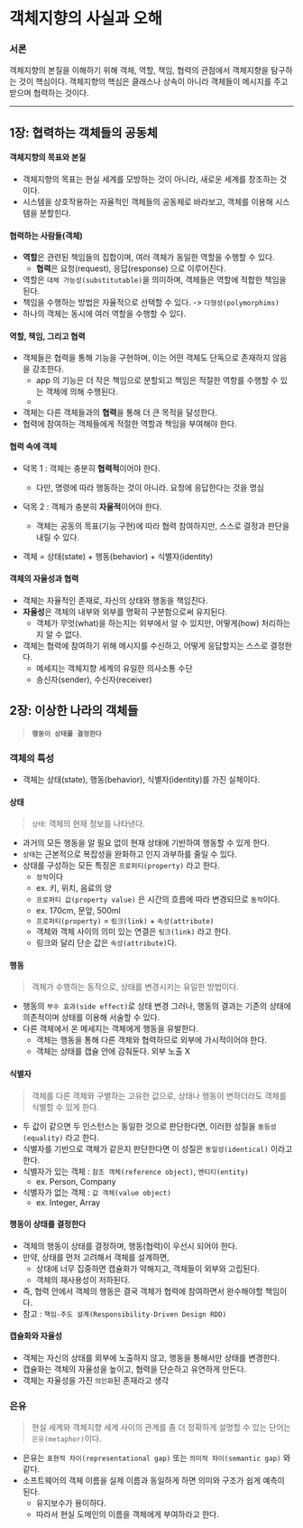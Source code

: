 # 객체지향의 사실과 오해

### 서론

객체지향의 본질을 이해하기 위해 객체, 역할, 책임, 협력의 관점에서 객체지향을 탐구하는 것이 핵심이다. 객체지향의 핵심은 클래스나 상속이 아니라 객체들이 메시지를 주고받으며 협력하는 것이다.

---

## 1장: 협력하는 객체들의 공동체

#### 객체지향의 목표와 본질

- 객체지향의 목표는 현실 세계를 모방하는 것이 아니라, 새로운 세계를 창조하는 것이다.
- 시스템을 상호작용하는 자율적인 객체들의 공동체로 바라보고, 객체를 이용해 시스템을 분할힌다.

#### 협력하는 사람들(객체)

- **역할**은 관련된 책임들의 집합이며, 여러 객체가 동일한 역할을 수행할 수 있다.
  - **협력**은 요청(request), 응답(response) 으로 이루어진다.
- 역할은 `대체 가능성(substitutable)`을 의미하며, 객체들은 역할에 적합한 책임을 된다.
- 책임을 수행하는 방법은 자율적으로 선택할 수 있다. -> `다형성(polymorphims)`
- 하나의 객체는 동시에 여러 역할을 수행할 수 있다.

#### 역할, 책임, 그리고 협력

- 객체들은 협력을 통해 기능을 구현하며, 이는 어떤 객체도 단독으로 존재하지 않음을 강조한다.
  - app 의 기능은 더 작은 책임으로 분할되고 책임은 적절한 역항를 수행할 수 있는 객체에 의해 수행된다.
  - 
- 객체는 다른 객체들과의 **협력**을 통해 더 큰 목적을 달성한다.
- 협력에 참여하는 객체들에게 적절한 역할과 책임을 부여해야 한다.

#### 협력 속에 객체

- 덕목 1 : 객체는 충분히 **협력적**이어야 한다. 

  - 다만, 명령에 따라 행동하는 것이 아니라. 요청에 응답한다는 것을 명심

- 덕목 2 : 객체가 충분히 **자율적**이어야 한다.
  
  - 객체는 공동의 목표(기능 구현)에 따라 협력 참여하지만, 스스로 결정과 판단을 내릴 수 있다.

- 객체 = 상태(state) + 행동(behavior) + 식별자(identity)

#### 객체의 자율성과 협력

- 객체는 자율적인 존재로, 자신의 상태와 행동을 책임진다.
- **자율성**은 객체의 내부와 외부를 명확히 구분함으로써 유지된다.
  - 객체가 무엇(what)을 하는지는 외부에서 알 수 있지만, 어떻게(how) 처리하는지 알 수 없다.
- 객체는 협력에 참여하기 위해 메시지를 수신하고, 어떻게 응답할지는 스스로 결정한다.
  - 메세지는 객체지향 세계의 유일한 의사소통 수단
  - 송신자(sender), 수신자(receiver)


## 2장: 이상한 나라의 객체들
> **`행동이 상태를 결정한다`**
### 객체의 특성
- 객체는 상태(state), 행동(behavior), 식별자(identity)를 가진 실체이다.
#### 상태
> `상태`: 객체의 현재 정보를 나타낸다. 
- 과거의 모든 행동을 알 필요 없이 현재 상태에 기반하여 행동할 수 있게 한다.
- `상태`는 근본적으로 복잡성을 완화하고 인지 과부하를 줄일 수 있다.
- 상태를 구성하는 모든 특징은 `프로퍼티(property)` 라고 한다.
  - `정적`이다
  - ex. 키, 위치, 음료의 양
  - `프로퍼티 값(property value)` 은 시간의 흐름에 따라 변경되므로 `동적`이다.
  - ex. 170cm, 문앞, 500ml
  - `프로퍼티(property)` = `링크(link)` + `속성(attribute)`
  - 객체와 객체 사이의 의미 있는 연결은 `링크(link)` 라고 한다.
  - 링크와 달리 단순 값은 `속성(attribute)`다.

#### 행동
> 객체가 수행하는 동작으로, 상태를 변경시키는 유일한 방법이다.
- 행동의 `부수 효과(side effect)`로 상태 변경 그러나, 행동의 결과는 기존의 상태에 의존적이며 상태를 이용해 서술할 수 있다.
- 다른 객체에서 온 메세지는 객체에게 행동을 유발한다.
  - 객체는 행동을 통해 다른 객체와 협력하므로 외부에 가시적이어야 한다.
  - 객체는 상태를 캡슐 안에 감춰둔다. 외부 노출 X

#### 식별자
> 객체를 다른 객체와 구별하는 고유한 값으로, 상태나 행동이 변하더라도 객체를 식별할 수 있게 한다.
- 두 값이 같으면 두 인스턴스는 동일한 것으로 판단한다면, 이러한 성질을 `동등성(equality)` 라고 한다.
- 식별자를 기반으로 객체가 같은지 판단한다면 이 성질은 `동일성(identical)` 이라고 한다.
- 식별자가 있는 객체 : `참조 객체(reference object)`, `엔티티(entity)` 
  - ex. Person, Company
- 식별자가 없는 객체 : `값 객체(value object)`
  - ex. Integer, Array

#### 행동이 상태를 결정한다
- 객체의 행동이 상태를 결정하며, 행동(협력)이 우선시 되어야 한다.
- 만약, 상태를 먼저 고려해서 객체를 설계하면,
  - 상태에 너무 집중하면 캡슐화가 약해지고, 객체들이 외부와 고립된다.
  - 객체의 재사용성이 저하된다.
- 즉, 협력 안에서 객체의 행동은 결국 객체가 협력에 참여하면서 완수해야할 책임이다.
- 참고 : `책임-주도 설계(Responsibility-Driven Design RDD)`
#### 캡슐화와 자율성
- 객체는 자신의 상태를 외부에 노출하지 않고, 행동을 통해서만 상태를 변경한다.
- 캡슐화는 객체의 자율성을 높이고, 협력을 단순하고 유연하게 만든다.
- 객체는 자율성을 가진 `의인화`된 존재라고 생각

### 은유
> 현실 세계와 객체지향 세계 사이의 관계를 좀 더 정확하게 설명할 수 있는 단어는 `은유(metaphor)`이다.
- 은유는 `표현적 차이(representational gap)` 또는 `의미적 차이(semantic gap)` 와 같다.
- 소프트웨어의 객체 이름을 실제 이름과 동일하게 하면 의미와 구조가 쉽게 예측이 된다.
  - 유지보수가 용이하다.
  - 따라서 현실 도메인의 이름을 객체에게 부여하라고 한다. 
